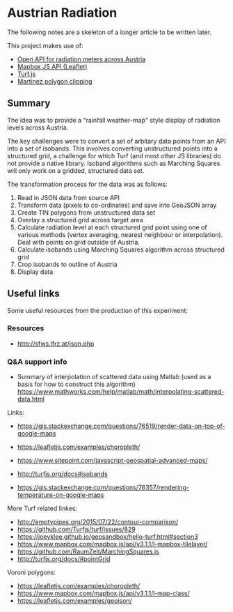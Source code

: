# Austrian Radiation #

The following notes are a skeleton of a longer article to be written later.

This project makes use of:

- [Open API for radiation meters across Austria](http://sfws.lfrz.at/)
- [Mapbox JS API (Leaflet)](https://www.mapbox.com/mapbox.js/api/v3.1.1/)
- [Turf.js](http://turfjs.org/docs/)
- [Martinez polygon clipping](https://github.com/w8r/martinez)

## Summary

The idea was to provide a "rainfall weather-map" style display of radiation levels across Austria. 

The key challenges were to convert a set of arbitary data points from an API into a set of isobands. This involves converting unstructured points into a structured grid, a challenge for which Turf (and most other JS libraries) do not provide a native library. Isoband algorithms such as Marching Squares will only work on a gridded, structured data set.

The transformation process for the data was as follows:

1. Read in JSON data from source API
2. Transform data (pixels to co-ordinates) and save into GeoJSON array
3. Create TIN polygons from unstructured data set
4. Overlay a structured grid across target area
5. Calculate radiation level at each structured grid point using one of various methods (vertex averaging, nearest neighbour or interpolation). Deal with points on grid outside of Austria.
6. Calculate isobands using Marching Squares algorithm across structured grid
7. Crop isobands to outline of Austria
8. Display data

## Useful links ##

Some useful resources from the production of this experiment:

### Resources ###

- http://sfws.lfrz.at/json.php

### Q&A support info ###

- Summary of interpolation of scattered data using Matlab (used as a basis for how to construct this algorithm) https://www.mathworks.com/help/matlab/math/interpolating-scattered-data.html



Links:


- https://gis.stackexchange.com/questions/76519/render-data-on-top-of-google-maps
- https://leafletjs.com/examples/choropleth/
- https://www.sitepoint.com/javascript-geospatial-advanced-maps/
- http://turfjs.org/docs#isobands

- https://gis.stackexchange.com/questions/76357/rendering-temperature-on-google-maps

More Turf related linkes:

- http://emptypipes.org/2015/07/22/contour-comparison/
- https://github.com/Turfjs/turf/issues/829
- https://joeyklee.github.io/geosandbox/hello-turf.html#section3
- https://www.mapbox.com/mapbox.js/api/v3.1.1/l-mapbox-tilelayer/
- https://github.com/RaumZeit/MarchingSquares.js
- http://turfjs.org/docs/#pointGrid

Voroni polygons:

- https://leafletjs.com/examples/choropleth/
- https://www.mapbox.com/mapbox.js/api/v3.1.1/l-map-class/
- https://leafletjs.com/examples/geojson/
